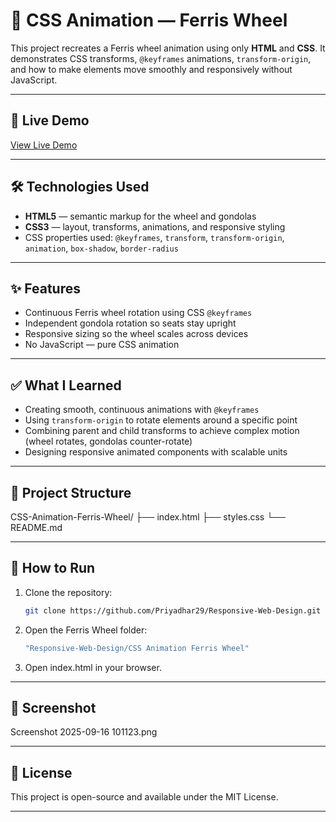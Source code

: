# 🎡 CSS Animation — Ferris Wheel

This project recreates a Ferris wheel animation using only **HTML** and **CSS**. It demonstrates CSS transforms, `@keyframes` animations, `transform-origin`, and how to make elements move smoothly and responsively without JavaScript.

---

## 🔗 Live Demo
[View Live Demo](https://priyadhar29.github.io/Ferris_Wheel/)

---

## 🛠️ Technologies Used
- **HTML5** — semantic markup for the wheel and gondolas  
- **CSS3** — layout, transforms, animations, and responsive styling  
- CSS properties used: `@keyframes`, `transform`, `transform-origin`, `animation`, `box-shadow`, `border-radius`

---

## ✨ Features
- Continuous Ferris wheel rotation using CSS `@keyframes`
- Independent gondola rotation so seats stay upright
- Responsive sizing so the wheel scales across devices
- No JavaScript — pure CSS animation

---

## ✅ What I Learned
- Creating smooth, continuous animations with `@keyframes`
- Using `transform-origin` to rotate elements around a specific point
- Combining parent and child transforms to achieve complex motion (wheel rotates, gondolas counter-rotate)
- Designing responsive animated components with scalable units

---

## 📂 Project Structure
CSS-Animation-Ferris-Wheel/
├── index.html
├── styles.css
└── README.md

---

## 🚀 How to Run
1. Clone the repository:
   ```bash
   git clone https://github.com/Priyadhar29/Responsive-Web-Design.git

2. Open the Ferris Wheel folder:
   ```bash
   "Responsive-Web-Design/CSS Animation Ferris Wheel"

3. Open index.html in your browser.

---

## 📸 Screenshot

Screenshot 2025-09-16 101123.png

---

## 📜 License

This project is open-source and available under the MIT License.

---
